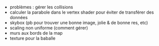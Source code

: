 - problèmes : gérer les collisions
- calculer la parabole dans le vertex shader pour éviter de transférer des données
- skybox (pb pour trouver une bonne image, jolie & de bonne res, etc)
- scaling non uniforme (comment gérer)
- murs aux bords de la map
- texture pour la baballe